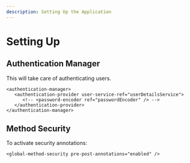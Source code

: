 ```yaml
---
description: Setting Up the Application
---
```


# Setting Up

## Authentication Manager

This will take care of authenticating users.

```
<authentication-manager>
   <authentication-provider user-service-ref="userDetailsService">
      <!-- <password-encoder ref="passwordEncoder" /> -->
   </authentication-provider>
</authentication-manager>
```

## Method Security

To activate security annotations:

```
<global-method-security pre-post-annotations="enabled" />
```
